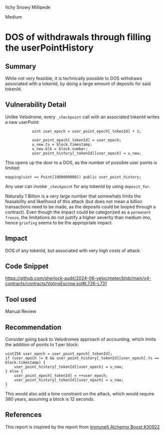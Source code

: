 Itchy Snowy Millipede

Medium

# DOS of withdrawals through filling the userPointHistory

## Summary
While not very feasible, it is technically possible to DOS withdraws associated with a tokenId, by doing a large amount of deposits for said tokenId.

## Vulnerability Detail
Unlike Velodrome, every `_checkpoint` call with an associated tokenId writes a new userPoint:

```solidity
            uint user_epoch = user_point_epoch[_tokenId] + 1;

            user_point_epoch[_tokenId] = user_epoch;
            u_new.ts = block.timestamp;
            u_new.blk = block.number;
            user_point_history[_tokenId][user_epoch] = u_new;
```

This opens up the door to a DOS, as the number of possible user points is limited:

```solidity
mapping(uint => Point[1000000000]) public user_point_history;
```

Any user can invoke `_checkpoint` for any tokenId by using `deposit_for`.

Naturally 1 Billion is a very large number that somewhats limits the feasability and likelihood of this attack (but does not mean a billion transactions need to be made, as the deposits could be looped through a contract). Even though the impact could be categorized as a `permanent freeze`, the limitations do not justify a higher severity than medium imo, hence `griefing` seems to be the appropriate impact.

## Impact
DOS of any tokenId, but associated with very high costs of attack.

## Code Snippet
https://github.com/sherlock-audit/2024-06-velocimeter/blob/main/v4-contracts/contracts/VotingEscrow.sol#L726-L731

## Tool used

Manual Review

## Recommendation
Consider going back to Velodromes approach of accounting, which limits the addition of points to 1 per block:

```solidity
uint256 user_epoch = user_point_epoch[_tokenId];
if (user_epoch != 0 && user_point_history[_tokenId][user_epoch].ts == block.timestamp) {
    user_point_history[_tokenId][user_epoch] = u_new;
} else {
    user_point_epoch[_tokenId] = ++user_epoch;
    user_point_history[_tokenId][user_epoch] = u_new;
}
```

This would also add a time constraint on the attack, which would require 380 years, assuming a block is 12 seconds.

## References
This report is inspired by the report from [Immunefi Alchemix Boost #30922](https://github.com/immunefi-team/Bounty_Boosts/blob/main/Alchemix/Report%2030922.md)
